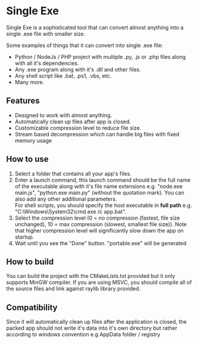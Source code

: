 # Single Exe
Single Exe is a sophisticated tool that can convert almost anything into a single .exe file with smaller size.  
  
Some examples of things that it can convert into single .exe file:
- Python / NodeJs / PHP project with multiple .py, .js or .php files along with all it's dependencies.  
- Any .exe program along with it's .dll and other files.  
- Any shell script like .bat, .ps1, .vbs, etc.
- Many more.

## Features
- Designed to work with almost anything.
- Automatically clean up files after app is closed.
- Customizable compression level to reduce file size.
- Stream based decompression which can handle big files with fixed memory usage

## How to use
1. Select a folder that contains all your app's files.  
2. Enter a launch command, this launch command should be the full name of the executable along with it's file name extensions e.g. "node.exe main.js", "python.exe main.py" (without the quotation mark). You can also add any other additional parameters.  
For shell scripts, you should specify the host executable in **full path** e.g. "C:\Windows\System32\cmd.exe /c app.bat".
3. Select the compression level (0 = no compression (fastest, file size unchanged), 10 = max compression (slowest, smallest file size)). Note that higher compression level will significantly slow down the app on startup.  
4. Wait until you see the "Done" button. "portable.exe" will be generated

## How to build
You can build the project with the CMakeLists.txt provided but it only supports MinGW compiler. If you are using MSVC, you should compile all of the source files and link against raylib library provided.

## Compatibility
Since it will automatically clean up files after the application is closed, the packed app should not write it's data into it's own directory but rather according to windows convention e.g AppData folder / registry

